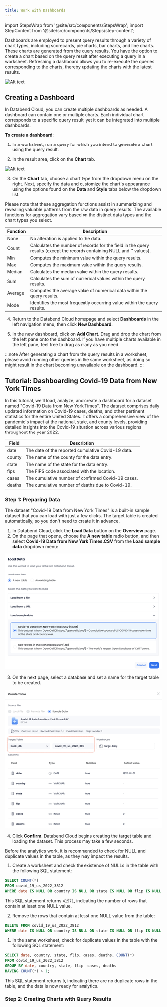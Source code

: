 ```yaml
---
title: Work with Dashboards
---
```

import StepsWrap from '@site/src/components/StepsWrap';
import StepContent from '@site/src/components/Steps/step-content';

Dashboards are employed to present query results through a variety of chart types, including scorecards, pie charts, bar charts, and line charts. These charts are generated from the query results. You have the option to create a chart based on the query result after executing a query in a worksheet. Refreshing a dashboard allows you to re-execute the queries corresponding to the charts, thereby updating the charts with the latest results.

![Alt text](@site/static/img/documents/dashboard/dashboard.png)

## Creating a Dashboard

In Databend Cloud, you can create multiple dashboards as needed. A dashboard can contain one or multiple charts. Each individual chart corresponds to a specific query result, yet it can be integrated into multiple dashboards.

**To create a dashboard**:

1. In a worksheet, run a query for which you intend to generate a chart using the query result.

2. In the result area, click on the **Chart** tab.

![Alt text](@site/static/img/documents/dashboard/chart-btn.png)

3. On the **Chart** tab, choose a chart type from the dropdown menu on the right. Next, specify the data and customize the chart's appearance using the options found on the **Data** and **Style** tabs below the dropdown list.

Please note that these aggregation functions assist in summarizing and revealing valuable patterns from the raw data in query results. The available functions for aggregation vary based on the distinct data types and the chart types you select.


| Function             | Description                                                    |
|----------------------|----------------------------------------------------------------|
| None                 | No alteration is applied to the data.                          |
| Count                | Calculates the number of records for the field in the query results (except the records containing NULL and '' values). |
| Min                  | Computes the minimum value within the query results.           |
| Max                  | Computes the maximum value within the query results.           |
| Median               | Calculates the median value within the query results.          |
| Sum                  | Calculates the sum of numerical values within the query results. |
| Average              | Computes the average value of numerical data within the query results. |
| Mode                 | Identifies the most frequently occurring value within the query results. |

4. Return to the Databend Cloud homepage and select **Dashboards** in the left navigation menu, then click **New Dashboard**. 

5. In the new dashboard, click on **Add Chart**. Drag and drop the chart from the left pane onto the dashboard. If you have multiple charts available in the left pane, feel free to drag as many as you need.

:::note
After generating a chart from the query results in a worksheet, please avoid running other queries in the same worksheet, as doing so might result in the chart becoming unavailable on the dashboard.
:::

## Tutorial: Dashboarding Covid-19 Data from New York Times

In this tutorial, we'll load, analyze, and create a dashboard for a dataset named "Covid-19 Data from New York Times". The dataset comprises daily updated information on Covid-19 cases, deaths, and other pertinent statistics for the entire United States. It offers a comprehensive view of the pandemic's impact at the national, state, and county levels, providing detailed insights into the Covid-19 situation across various regions throughout the year 2022.

| Field    | Description                                       |
|----------|---------------------------------------------------|
| date     | The date of the reported cumulative Covid-19 data.|
| county   | The name of the county for the data entry.        |
| state    | The name of the state for the data entry.         |
| fips     | The FIPS code associated with the location.      |
| cases    | The cumulative number of confirmed Covid-19 cases.|
| deaths   | The cumulative number of deaths due to Covid-19.  |

### Step 1: Preparing Data

The dataset "Covid-19 Data from New York Times" is a built-in sample dataset that you can load with just a few clicks. The target table is created automatically, so you don't need to create it in advance.

<StepsWrap>
<StepContent number="1" title="Loading Dataset">

1. In Databend Cloud, click the **Load Data** button on the **Overview** page.
2. On the page that opens, choose the **A new table** radio button, and then select **Covid-19 Data from New York Times.CSV** from the **Load sample data** dropdown menu:

![Alt text](../../../../static/public/img/cloud/dashboard-1.png)

3. On the next page, select a database and set a name for the target table to be created.

![Alt text](../../../../static/public/img/cloud/dashboard-2.png)

4. Click **Confirm**. Databend Cloud begins creating the target table and loading the dataset. This process may take a few seconds.

</StepContent>

<StepContent number="2" title="Handling NULLs">

Before the analytics work, it is recommended to check for NULL and duplicate values in the table, as they may impact the results.

1. Create a worksheet and check the existence of NULLs in the table with the following SQL statement:

```sql
SELECT COUNT(*)
FROM covid_19_us_2022_3812
WHERE date IS NULL OR country IS NULL OR state IS NULL OR flip IS NULL OR cases IS NULL OR deaths IS NULL;
```

This SQL statement returns `41571`, indicating the number of rows that contain at least one NULL value.

2. Remove the rows that contain at least one NULL value from the table:

```sql
DELETE FROM covid_19_us_2022_3812
WHERE date IS NULL OR country IS NULL OR state IS NULL OR flip IS NULL OR cases IS NULL OR deaths IS NULL;
```

</StepContent>

<StepContent number="2" title="Handling Duplicates">

1. In the same worksheet, check for duplicate values in the table with the following SQL statement:

```sql
SELECT date, country, state, flip, cases, deaths, COUNT(*)
FROM covid_19_us_2022_3812
GROUP BY date, country, state, flip, cases, deaths
HAVING COUNT(*) > 1;
```

This SQL statement returns `0`, indicating there are no duplicate rows in the table, and the data is now ready for analytics.

</StepContent>

</StepsWrap>

### Step 2: Creating Charts with Query Results





